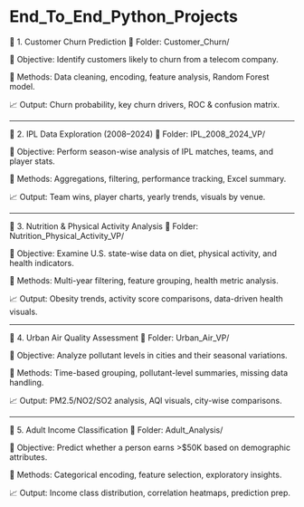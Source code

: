 # End_To_End_Python_Projects
🔹 1. Customer Churn Prediction
📂 Folder: Customer_Churn/

🎯 Objective: Identify customers likely to churn from a telecom company.

🧠 Methods: Data cleaning, encoding, feature analysis, Random Forest model.

📈 Output: Churn probability, key churn drivers, ROC & confusion matrix.

--------------------------------------------------------------------------------------------------------------------------------------------------------

🔹 2. IPL Data Exploration (2008–2024)
📂 Folder: IPL_2008_2024_VP/

🎯 Objective: Perform season-wise analysis of IPL matches, teams, and player stats.

🧠 Methods: Aggregations, filtering, performance tracking, Excel summary.

📈 Output: Team wins, player charts, yearly trends, visuals by venue.

----------------------------------------------------------------------------------------------------------------------------------------------------------

🔹 3. Nutrition & Physical Activity Analysis
📂 Folder: Nutrition_Physical_Activity_VP/

🎯 Objective: Examine U.S. state-wise data on diet, physical activity, and health indicators.

🧠 Methods: Multi-year filtering, feature grouping, health metric analysis.

📈 Output: Obesity trends, activity score comparisons, data-driven health visuals.

-----------------------------------------------------------------------------------------------------------------------------------------------------------------

🔹 4. Urban Air Quality Assessment
📂 Folder: Urban_Air_VP/

🎯 Objective: Analyze pollutant levels in cities and their seasonal variations.

🧠 Methods: Time-based grouping, pollutant-level summaries, missing data handling.

📈 Output: PM2.5/NO2/SO2 analysis, AQI visuals, city-wise comparisons.

--------------------------------------------------------------------------------------------------------------------------------------------------------------------

🔹 5. Adult Income Classification
📂 Folder: Adult_Analysis/

🎯 Objective: Predict whether a person earns >$50K based on demographic attributes.

🧠 Methods: Categorical encoding, feature selection, exploratory insights.

📈 Output: Income class distribution, correlation heatmaps, prediction prep.

